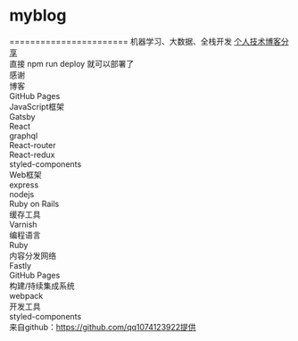 # myblog
======================= 
机器学习、大数据、全栈开发 [个人技术博客分享](https://qq1074123922.github.io/myblog)</br>
直接 npm run deploy 就可以部署了</br>
感谢</br>
博客</br>
GitHub Pages</br>
JavaScript框架</br>
Gatsby</br>
React</br>
graphql</br>
React-router</br>
React-redux</br>
styled-components</br>
Web框架</br>
express</br>
nodejs</br>
Ruby on Rails</br>
缓存工具</br>
Varnish</br>
编程语言</br>
Ruby</br>
内容分发网络</br>
Fastly</br>
GitHub Pages</br>
构建/持续集成系统</br>
webpack</br>
开发工具</br>
styled-components</br>
来自github：https://github.com/qq1074123922提供</br>

